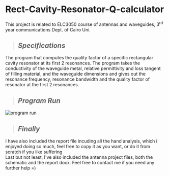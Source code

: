 # Rect-Cavity-Resonator-Q-calculator
This project is related to ELC3050 course of antennas and waveguides, 3<sup>rd</sup> year communications Dept. of Cairo Uni.
> ## _Specifications_
The program that computes the quality factor of a specific rectangular cavity resonator at its first 2 resonances. The program takes the conductivity of the waveguide metal, relative permittivity and loss tangent of filling material, and the waveguide dimensions 
and gives out the resonance frequency, resonance bandwidth and the quality factor of resonator at the first 2 resonances. 
> ## _Program Run_
![program run](https://user-images.githubusercontent.com/104662860/214657458-18c706b2-c516-4bac-a421-75842c7fa736.png)
> ## _Finally_
I have also included the report file incuding all the hand analysis, which i enjoyed doing so much, feel free to copy it as you want, or do it from scratch if you like suffering
<br>Last but not least, I've also included the antenna project files, both the schematic and the report docx. Feel free to contact me if you need any further help =)
